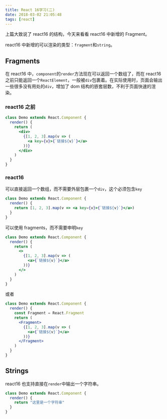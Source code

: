 ```yaml
---
title: React 16学习(二)
date: 2018-03-02 21:05:48
tags: [react]
---
```


上篇大致说了 react16 的结构，今天来看看 react16 中新增的 Fragment。

react16 中新增的可以渲染的类型：`fragment`和`string`。

## Fragments

在 react16 中，`component`的`render`方法现在可以返回一个数组了，而在 react16 之前只能返回一个`ReactElement`，一般被`div`包裹着。在实际使用时，页面会输出一些很多没有用处的`div`，增加了 dom 结构的嵌套层数，不利于页面快速的渲染。

### react16 之前

```jsx
class Demo extends React.Component {
  render() {
    return (
      <div>
        {[1, 2, 3].map(v => (
          <a key={v}>{`链接${v}`}</a>
        ))}
      </div>
    )
  }
}
```

<!--more-->

### react16

可以直接返回一个数组，而不需要外层包裹一个`div`，这个必须包含`key`

```jsx
class Demo extends React.Component {
  render() {
    return [1, 2, 3].map(v => <a key={v}>{`链接${v}`}</a>)
  }
}
```

可以使用 fragments，而不需要申明`key`

```jsx
class Demo extends React.Component {
  render() {
    return (
      <>
        {[1, 2, 3].map(v => (
          <a>{`链接${v}`}</a>
        ))}
      </>
    )
  }
}
```

或者

```jsx
class Demo extends React.Component {
  render() {
    const Fragment = React.Fragment
    return (
      <Fragment>
        {[1, 2, 3].map(v => (
          <a>{`链接${v}`}</a>
        ))}
      </Fragment>
    )
  }
}
```

## Strings

react16 也支持直接在`render`中输出一个字符串。

```jsx
class Demo extends React.Component {
  render() {
    return "这里是一个字符串"
  }
}
```
